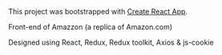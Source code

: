 
This project was bootstrapped with [Create React App](https://github.com/facebook/create-react-app).

Front-end of Amazzon (a replica of Amazon.com)

Designed using React, Redux, Redux toolkit, Axios & js-cookie


